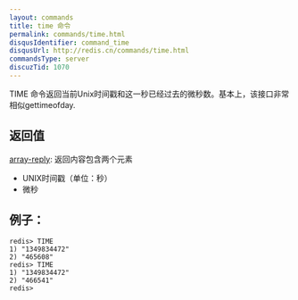```yaml
---
layout: commands
title: time 命令
permalink: commands/time.html
disqusIdentifier: command_time
disqusUrl: http://redis.cn/commands/time.html
commandsType: server
discuzTid: 1070
---
```


TIME 命令返回当前Unix时间戳和这一秒已经过去的微秒数。基本上，该接口非常相似gettimeofday.

## 返回值

[array-reply](/topics/protocol#array-reply):
返回内容包含两个元素

- UNIX时间戳（单位：秒）
- 微秒

## 例子：

	redis> TIME
	1) "1349834472"
	2) "465608"
	redis> TIME
	1) "1349834472"
	2) "466541"
	redis> 

